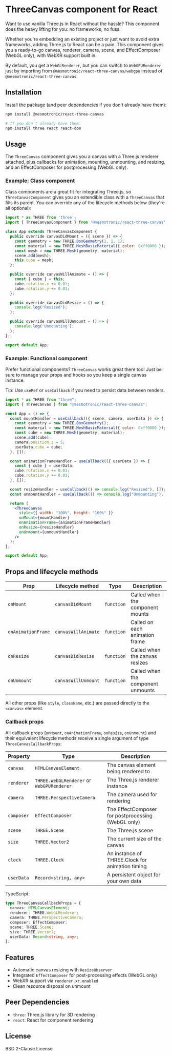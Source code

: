 # ThreeCanvas component for React

Want to use vanilla Three.js in React without the hassle? This component does the heavy lifting for you: no frameworks, no fuss.

Whether you're embedding an existing project or just want to avoid extra frameworks, adding Three.js to React can be a pain. This component gives you a ready-to-go canvas, renderer, camera, scene, and EffectComposer (WebGL only), with WebXR support built in.

By default, you get a `WebGLRenderer`, but you can switch to `WebGPURenderer` just by importing from `@mesmotronic/react-three-canvas/webgpu` instead of `@mesmotronic/react-three-canvas`.

## Installation

Install the package (and peer dependencies if you don't already have them):

```bash
npm install @mesmotronic/react-three-canvas

# If you don't already have them:
npm install three react react-dom
```

## Usage

The `ThreeCanvas` component gives you a canvas with a Three.js renderer attached, plus callbacks for animation, mounting, unmounting, and resizing, and an EffectComposer for postprocessing (WebGL only).

### Example: Class component

Class components are a great fit for integrating Three.js, so `ThreeCanvasComponent` gives you an extendible class with a `ThreeCanvas` that fills its parent. You can override any of the lifecycle methods below (they're all optional):

```jsx
import * as THREE from 'three';
import { ThreeCanvasComponent } from '@mesmotronic/react-three-canvas';

class App extends ThreeCanvasComponent {
  public override canvasDidMount = ({ scene }) => {
    const geometry = new THREE.BoxGeometry(1, 1, 1);
    const material = new THREE.MeshBasicMaterial({ color: 0xff0000 });
    const mesh = new THREE.Mesh(geometry, material);
    scene.add(mesh);
    this.cube = mesh;
  };

  public override canvasWillAnimate = () => {
    const { cube } = this;
    cube.rotation.x += 0.01;
    cube.rotation.y += 0.01;
  };

  public override canvasDidResize = () => {
    console.log('Resized');
  };

  public override canvasWillUnmount = () => {
    console.log('Unmounting');
  };
};

export default App;
```

### Example: Functional component

Prefer functional components? `ThreeCanvas` works great there too! Just be sure to manage your props and hooks so you keep a single canvas instance.

Tip: Use `useRef` or `useCallback` if you need to persist data between renders.

```jsx
import * as THREE from "three";
import { ThreeCanvas } from "@mesmotronic/react-three-canvas";

const App = () => {
  const mountHandler = useCallback(({ scene, camera, userData }) => {
    const geometry = new THREE.BoxGeometry();
    const material = new THREE.MeshBasicMaterial({ color: 0xff0000 });
    const cube = new THREE.Mesh(geometry, material);
    scene.add(cube);
    camera.position.z = 5;
    userData.cube = cube;
  }, []);

  const animationFrameHandler = useCallback(({ userData }) => {
    const { cube } = userData;
    cube.rotation.x += 0.01;
    cube.rotation.y += 0.01;
  }, []);

  const resizeHandler = useCallback(() => console.log("Resized"), []);
  const unmountHandler = useCallback(() => console.log("Unmounting"), []);

  return (
    <ThreeCanvas
      style={{ width: "100%", height: "100%" }}
      onMount={mountHandler}
      onAnimationFrame={animationFrameHandler}
      onResize={resizeHandler}
      onUnmount={unmountHandler}
    />
  );
};

export default App;
```

## Props and lifecycle methods

| Prop               | Lifecycle method    | Type       | Description                        |
| ------------------ | ------------------- | ---------- | ---------------------------------- |
| `onMount`          | `canvasDidMount`    | `function` | Called when the component mounts   |
| `onAnimationFrame` | `canvasWillAnimate` | `function` | Called on each animation frame     |
| `onResize`         | `canvasDidResize`   | `function` | Called when the canvas resizes     |
| `onUnmount`        | `canvasWillUnmount` | `function` | Called when the component unmounts |

All other props (like `style`, `className`, etc.) are passed directly to the `<canvas>` element.

### Callback props

All callback props (`onMount`, `onAnimationFrame`, `onResize`, `onUnmount`) and their equivalent lifecycle methods receive a single argument of type `ThreeCanvasCallbackProps`:

| Property   | Type                                      | Description                                        |
| ---------- | ----------------------------------------- | -------------------------------------------------- |
| `canvas`   | `HTMLCanvasElement`                       | The canvas element being rendered to               |
| `renderer` | `THREE.WebGLRenderer` or `WebGPURenderer` | The Three.js renderer instance                     |
| `camera`   | `THREE.PerspectiveCamera`                 | The camera used for rendering                      |
| `composer` | `EffectComposer`                          | The EffectComposer for postprocessing (WebGL only) |
| `scene`    | `THREE.Scene`                             | The Three.js scene                                 |
| `size`     | `THREE.Vector2`                           | The current size of the canvas                     |
| `clock`    | `THREE.Clock`                             | An instance of THREE.Clock for animation timing    |
| `userData` | `Record<string, any>`                     | A persistent object for your own data              |

TypeScript:

```ts
type ThreeCanvasCallbackProps = {
  canvas: HTMLCanvasElement;
  renderer: THREE.WebGLRenderer;
  camera: THREE.PerspectiveCamera;
  composer: EffectComposer;
  scene: THREE.Scene;
  size: THREE.Vector2;
  userData: Record<string, any>;
};
```

## Features

- Automatic canvas resizing with `ResizeObserver`
- Integrated `EffectComposer` for post-processing effects (WebGL only)
- WebXR support via `renderer.xr.enabled`
- Clean resource disposal on unmount

## Peer Dependencies

- `three`: Three.js library for 3D rendering
- `react`: React for component rendering

## License

BSD 2-Clause License
